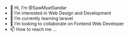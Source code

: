 - 👋 Hi, I’m @SawMyatSandar
- 👀 I’m interested in Web Design and Development
- 🌱 I’m currently learning laravel
- 💞️ I’m looking to collaborate on Fontend Web Developer
- 📫 How to reach me ...

<!---
SawMyatSandar/SawMyatSandar is a ✨ special ✨ repository because its `README.md` (this file) appears on your GitHub profile.
You can click the Preview link to take a look at your changes.
--->
